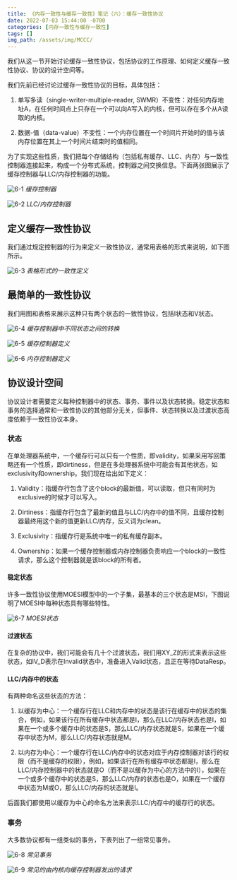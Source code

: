 ```yaml
---
title: 《内存一致性与缓存一致性》笔记（六）：缓存一致性协议
date: 2022-07-03 15:44:00 -0700
categories: [内存一致性与缓存一致性]
tags: []
img_path: /assets/img/MCCC/
---
```


我们从这一节开始讨论缓存一致性协议，包括协议的工作原理、如何定义缓存一致性协议、协议的设计空间等。

我们先前已经讨论过缓存一致性协议的目标，具体包括：

1. 单写多读（single-writer-multiple-reader, SWMR）不变性：对任何内存地址A，在任何时间点上只存在一个可以向A写入的内核，但可以存在多个从A读取的内核。

1. 数据-值（data-value）不变性：一个内存位置在一个时间片开始时的值与该内存位置在其上一个时间片结束时的值相同。

为了实现这些性质，我们把每个存储结构（包括私有缓存、LLC、内存）与一致性控制器连接起来，构成一个分布式系统，控制器之间交换信息。下面两张图展示了缓存控制器与LLC/内存控制器的功能。

![6-1](6-1.png)
_缓存控制器_

![6-2](6-2.png)
_LLC/内存控制器_

## 定义缓存一致性协议

我们通过规定控制器的行为来定义一致性协议，通常用表格的形式来说明，如下图所示。

![6-3](6-3.png)
_表格形式的一致性定义_

## 最简单的一致性协议

我们用图和表格来展示这种只有两个状态的一致性协议，包括I状态和V状态。

![6-4](6-4.png)
_缓存控制器中不同状态之间的转换_

![6-5](6-5.png)
_缓存控制器定义_

![6-6](6-6.png)
_内存控制器定义_

## 协议设计空间

协议设计者需要定义每种控制器中的状态、事务、事件以及状态转换。稳定状态和事务的选择通常和一致性协议的其他部分无关，但事件、状态转换以及过渡状态高度依赖于一致性协议本身。

### 状态

在单处理器系统中，一个缓存行可以只有一个性质，即validity，如果采用写回策略还有一个性质，即dirtiness，但是在多处理器系统中可能会有其他状态，如exclusivity和ownership。我们现在给出如下定义：

1. Validity：指缓存行包含了这个block的最新值，可以读取，但只有同时为exclusive的时候才可以写入。

1. Dirtiness：指缓存行包含了最新的值且与LLC/内存中的值不同，且缓存控制器最终用这个新的值更新LLC/内存，反义词为clean。

1. Exclusivity：指缓存行是系统中唯一的私有缓存副本。

1. Ownership：如果一个缓存控制器或内存控制器负责响应一个block的一致性请求，那么这个控制器就是该block的所有者。

#### 稳定状态

许多一致性协议使用MOESI模型中的一个子集，最基本的三个状态是MSI，下图说明了MOESI中每种状态具有哪些特性。

![6-7](6-7.png)
_MOESI状态_

#### 过渡状态

在复杂的协议中，我们可能会有几十个过渡状态，我们用XY_Z的形式来表示这些状态，如IV_D表示在Invalid状态中，准备进入Valid状态，且正在等待DataResp。

#### LLC/内存中的状态

有两种命名这些状态的方法：

1. 以缓存为中心：一个缓存行在LLC和内存中的状态是该行在缓存中的状态的集合，例如，如果该行在所有缓存中状态都是I，那么在LLC/内存状态也是I，如果在一个或多个缓存中的状态是S，那么LLC/内存状态就是S，如果在一个缓存中状态为M，那么LLC/内存状态就是M。

1. 以内存为中心：一个缓存行在LLC/内存中的状态对应于内存控制器对该行的权限（而不是缓存的权限），例如，如果该行在所有缓存中状态都是I，那么在LLC/内存控制器中的状态就是O（而不是以缓存为中心的方法中的I），如果在一个或多个缓存中的状态是S，那么LLC/内存的状态也是O，如果在一个缓存中状态为M或O，那么LLC/内存的状态就是I。

后面我们都使用以缓存为中心的命名方法来表示LLC/内存中的缓存行的状态。

### 事务

大多数协议都有一组类似的事务，下表列出了一组常见事务。

![6-8](6-8.png)
_常见事务_

![6-9](6-9.png)
_常见的由内核向缓存控制器发出的请求_
